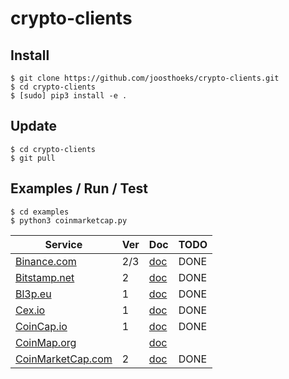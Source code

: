 # crypto-clients
## Install
```
$ git clone https://github.com/joosthoeks/crypto-clients.git
$ cd crypto-clients
$ [sudo] pip3 install -e .
```

## Update
```
$ cd crypto-clients
$ git pull
```

## Examples / Run / Test
```
$ cd examples
$ python3 coinmarketcap.py
```

Service | Ver | Doc | TODO
--- | --- | --- | ---
[Binance.com](https://www.binance.com/)|2/3|[doc](https://github.com/binance-exchange/binance-official-api-docs/)|DONE
[Bitstamp.net](https://www.bitstamp.net/)|2|[doc](https://www.bitstamp.net/api/)|DONE
[Bl3p.eu](https://bl3p.eu/)|1|[doc](https://github.com/BitonicNL/bl3p-api/)|DONE
[Cex.io](https://cex.io/)|1|[doc](https://cex.io/rest-api/)|DONE
[CoinCap.io](https://coincap.io/)|1|[doc](https://github.com/CoinCapDev/CoinCap.io/)|DONE
[CoinMap.org](https://coinmap.org)||[doc](https://coinmap.org/api/)|
[CoinMarketCap.com](https://coinmarketcap.com/)|2|[doc](https://coinmarketcap.com/api/)|DONE

